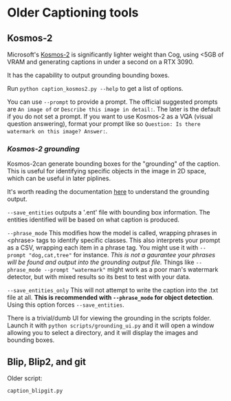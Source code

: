 # Older Captioning tools

## Kosmos-2

Microsoft's [Kosmos-2](https://huggingface.co/microsoft/kosmos-2-patch14-224)  is significantly lighter weight than Cog, using <5GB of VRAM and generating captions in under a second on a RTX 3090.  

It has the capability to output grounding bounding boxes.

Run `python caption_kosmos2.py --help` to get a list of options. 

You can use `--prompt` to provide a prompt.  The official suggested prompts are `An image of` or `Describe this image in detail:`.  The later is the default if you do not set a prompt.
If you want to use Kosmos-2 as a VQA (visual question answering), format your prompt like so `Question: Is there watermark on this image? Answer:`.

### _Kosmos-2 grounding_

Kosmos-2can generate bounding boxes for the "grounding" of the caption.  This is useful for identifying specific objects in the image in 2D space, which can be useful in later piplines. 

It's worth reading the documentation [here](https://huggingface.co/microsoft/kosmos-2-patch14-224) to understand the grounding output.

`--save_entities` outputs a '.ent' file with bounding box information.  The entities identified will be based on what caption is produced.

`--phrase_mode` This modifies how the model is called, wrapping phrases in \<phrase> tags to identify specific classes.  This also interprets your prompt as a CSV, wrapping each item in a phrase tag. You might use it with `--prompt "dog,cat,tree"` for instance.  *This is not a gaurantee your phrases will be found and output into the grounding output file.* Things like  `--phrase_mode --prompt "watermark"` might work as a poor man's watermark detector, but with mixed results so its best to test with your data.

`--save_entities_only` This will not attempt to write the caption into the .txt file at all.  **This is recommended with `--phrase_mode` for object detection**. Using this option forces `--save_entities`.

There is a trivial/dumb UI for viewing the grounding in the scripts folder.  Launch it with `python scripts/grounding_ui.py` and it will open a window allowing you to select a directory, and it will display the images and bounding boxes. 

## Blip, Blip2, and git

Older script:

`caption_blipgit.py`
